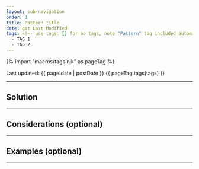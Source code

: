 ```yaml
---
layout: sub-navigation
order: 1
title: Pattern title
date: git Last Modified
tags: <!-- use tags: [] for no tags, note "Pattern" tag included automatically -->
  - TAG 1
  - TAG 2
---
```


{% import "macros/tags.njk" as pageTag %}

Last updated: {{ page.date | postDate }}
{{ pageTag.tags(tags)  }}

<!-- Pattern description -->

---

## Solution

<!-- Solution text -->

---

## Considerations (optional)

<!-- Considerations text -->

---

## Examples (optional)

<!-- Examples text -->

---